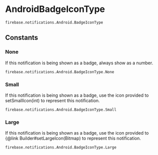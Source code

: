 # AndroidBadgeIconType

```
firebase.notifications.Android.BadgeIconType
```

## Constants

### None

If this notification is being shown as a badge, always show as a number.

```
firebase.notifications.Android.BadgeIconType.None
```

### Small

If this notification is being shown as a badge, use the icon provided to setSmallIcon(int) to represent this notification.

```
firebase.notifications.Android.BadgeIconType.Small
```

### Large

If this notification is being shown as a badge, use the icon provided to {@link Builder#setLargeIcon(Bitmap) to represent this notification.
    
```
firebase.notifications.Android.BadgeIconType.Large
```